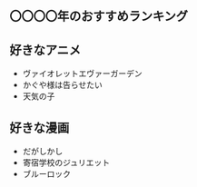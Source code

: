 ## 〇〇〇〇年のおすすめランキング

## 好きなアニメ
- ヴァイオレットエヴァーガーデン
- かぐや様は告らせたい
- 天気の子

## 好きな漫画
- だがしかし
- 寄宿学校のジュリエット
- ブルーロック
